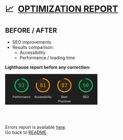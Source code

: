 # :chart_with_upwards_trend:&nbsp; <ins>OPTIMIZATION REPORT</ins>

## BEFORE / AFTER

- SEO improvements
- Results comparison:
  - Accessibility
  - Performance / loading time

**Lighthouse report before any correction:**

<img src="/report-img/img1.png" height="100"/>

<br></br>

Errors report is available [here](REPORTS/ERRORS.md).  
Go back to [README](../README.md).
